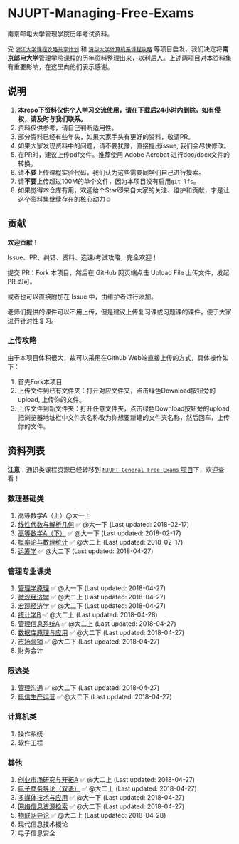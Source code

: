 # NJUPT-Managing-Free-Exams
南京邮电大学管理学院历年考试资料。

受 [`浙江大学课程攻略共享计划`](https://github.com/QSCTech/zju-icicles) 和 [`清华大学计算机系课程攻略`](https://github.com/Trinkle23897/THU-CST-Cracker) 等项目启发，我们决定将**南京邮电大学**管理学院课程的历年资料整理出来，以利后人。上述两项目对本资料集有重要影响，在这里向他们表示感谢。

## 说明

1. **本repo下资料仅供个人学习交流使用，请在下载后24小时内删除。如有侵权，请及时与我们联系。**
2. 资料仅供参考，请自己判断适用性。
3. 部分资料已经有些年头，如果大家手头有更好的资料，敬请PR。 
4. 如果大家发现资料中的问题，请不要犹豫，直接提出issue, 我们会尽快修改。
5. 在PR时，建议上传pdf文件。推荐使用 Adobe Acrobat 进行doc/docx文件的转换。
6. 请**不要**上传课程实验代码，我们认为这些需要同学们自己进行摸索。
7. 请**不要**上传超过100M的单个文件，因为本项目没有启用`git-lfs`。
8. 如果觉得本仓库有用，欢迎给个Star😼来自大家的关注、维护和贡献，才是让这个资料集继续存在的核心动力☺️

## 贡献

**欢迎贡献！**

Issue、PR、纠错、资料、选课/考试攻略，完全欢迎！

提交 PR：Fork 本项目，然后在 GitHub 网页端点击 Upload File 上传文件，发起 PR 即可。

或者也可以直接附加在 Issue 中，由维护者进行添加。

老师们提供的课件可以不用上传，但是建议上传复习课或习题课的课件，便于大家进行针对性复习。

### 上传攻略

由于本项目体积很大，故可以采用在Github Web端直接上传的方式，具体操作如下：

1. 首先Fork本项目
2. 上传文件到已有文件夹：打开对应文件夹，点击绿色Download按钮旁的upload, 上传你的文件。
3. 上传文件到新文件夹：打开任意文件夹，点击绿色Download按钮旁的upload, 把浏览器地址栏中文件夹名称改为你想要新建的文件夹名称，然后回车，上传你的文件。

## 资料列表

**注意**：通识类课程资源已经转移到 [`NJUPT_General_Free_Exams` 项目](https://github.com/NJUPTFreeExams/NJUPT_General_Free_Exams)下，欢迎查看！

### 数理基础类

1. 高等数学A（上）@大一上
2. [线性代数与解析几何](https://github.com/NJUPTFreeExams/NJUPT_General_Free_Exams/tree/master/%E7%BA%BF%E6%80%A7%E4%BB%A3%E6%95%B0%E4%B8%8E%E8%A7%A3%E6%9E%90%E5%87%A0%E4%BD%95) ✅ @大一下 (Last updated: 2018-02-17)
3. [高等数学A（下）](https://github.com/NJUPTFreeExams/NJUPT_General_Free_Exams/tree/master/%E9%AB%98%E7%AD%89%E6%95%B0%E5%AD%A6A%EF%BC%88%E4%B8%8B%EF%BC%89) ✅ @大一下 (Last updated: 2018-02-17)
4. [概率论与数理统计](https://github.com/NJUPTFreeExams/NJUPT_General_Free_Exams/tree/master/%E6%A6%82%E7%8E%87%E8%AE%BA%E4%B8%8E%E6%95%B0%E7%90%86%E7%BB%9F%E8%AE%A1) ✅ @大二上 (Last updated: 2018-02-17)
5. [运筹学](https://github.com/NJUPTFreeExams/NJUPT-Managing-Free-Exams/tree/master/运筹学?1556441480801) ✅ @大二下 (Last updated: 2018-04-27)

### 管理专业课类

1. [管理学原理](https://github.com/NJUPTFreeExams/NJUPT-Managing-Free-Exams/tree/master/管理学原理?1556441423555) ✅ @大一下 (Last updated: 2018-04-27)
2. [微观经济学](https://github.com/NJUPTFreeExams/NJUPT-Managing-Free-Exams/tree/master/微观经济学?1556441329356) ✅ @大二上 (Last updated: 2018-04-27)
3. [宏观经济学](https://github.com/NJUPTFreeExams/NJUPT-Managing-Free-Exams/tree/master/宏观经济学) ✅ @大二下 (Last updated: 2018-04-27)
4. [统计学B](https://github.com/NJUPTFreeExams/NJUPT-Managing-Free-Exams/tree/master/统计学B?1556441452588)  ✅ @大二上 (Last updated: 2018-04-28)
5. [管理信息系统A](https://github.com/NJUPTFreeExams/NJUPT-Managing-Free-Exams/tree/master/管理信息系统A?1556441407218) ✅ @大二上 (Last updated: 2018-04-27)
6. [数据库原理与应用](https://github.com/NJUPTFreeExams/NJUPT-Managing-Free-Exams/tree/master/数据库原理与应用?1556441345447) ✅ @大二下 (Last updated: 2018-04-27)
7. [市场营销](https://github.com/NJUPTFreeExams/NJUPT-Managing-Free-Exams/tree/master/市场营销?1556441312829) ✅ @大二下 (Last updated: 2018-04-27)
8. 财务会计

### 限选类

1. [管理沟通](https://github.com/NJUPTFreeExams/NJUPT-Managing-Free-Exams/tree/master/管理沟通?1556441437426) ✅ @大二下 (Last updated: 2018-04-27)
2. [电信生产运营](https://github.com/NJUPTFreeExams/NJUPT-Managing-Free-Exams/tree/master/电信生产运营?1556441375468) ✅ @大二下 (Last updated: 2018-04-27)

### 计算机类

1. 操作系统
2. 软件工程

### 其他

1. [创业市场研究与开拓A](https://github.com/NJUPTFreeExams/NJUPT-Managing-Free-Exams/tree/master/创业市场研究与开拓A?1556441927272) ✅ @大二上 (Last updated: 2018-04-27)
2. [电子商务导论（双语）](https://github.com/NJUPTFreeExams/NJUPT-Managing-Free-Exams/tree/master/电子商务导论（双语）?1556441389164) ✅ @大二上 (Last updated: 2018-04-27)
3. [多媒体技术与应用](https://github.com/NJUPTFreeExams/NJUPT-Managing-Free-Exams/tree/master/多媒体技术与应用) ✅ @大一下 (Last updated: 2018-04-27)
4. [网络信息资源检索](https://github.com/NJUPTFreeExams/NJUPT-Managing-Free-Exams/tree/master/网络信息资源检索?1556441469559) ✅ @大二下 (Last updated: 2018-04-27)
5. [物联网导论](https://github.com/NJUPTFreeExams/NJUPT-Managing-Free-Exams/tree/master/物联网导论?1556441362233) ✅ @大二上 (Last updated: 2018-04-28)
6. 现代信息技术概论
7. 电子信息安全